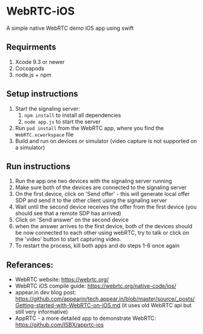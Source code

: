# WebRTC-iOS
A simple native WebRTC demo iOS app using swift 

## Requirments
1. Xcode 9.3 or newer
2. Cocoapods
3. node.js + npm


## Setup instructions
1. Start the signaling server:
    1. `npm install` to install all dependencies
    2. `node app.js` to start the server
2. Run `pod install` from the WebRTC app, where you find the `WebRTC.xcworkspace` file
3. Build and run on devices or simulator (video capture is not supported on a simulator)

## Run instructions
1. Run the app one two devices with the signaling server running
2. Make sure both of the devices are connected to the signaling server
3. On the first device, click on 'Send offer' - this will generate local offer SDP and send it to the other client using the signaling server
4. Wait until the second device receives the offer from the first device (you should see that a remote SDP has arrived)
5. Click on 'Send answer' on the second device
6. when the answer arrives to the first device, both of the devices should be now connected to each other using webRTC, try to talk or click on the 'video' button to start capturing video.
7. To restart the process, kill both apps and do steps 1-6 once again

## Referances:
* WebRTC website: https://webrtc.org/
* WebRTC iOS compile guide: https://webrtc.org/native-code/ios/
* appear.in dev blog post: https://github.com/appearin/tech.appear.in/blob/master/source/_posts/Getting-started-with-WebRTC-on-iOS.md (it uses old WebRTC api but still very informative)
* AppRTC - a more detailed app to demonstrate WebRTC: https://github.com/ISBX/apprtc-ios
